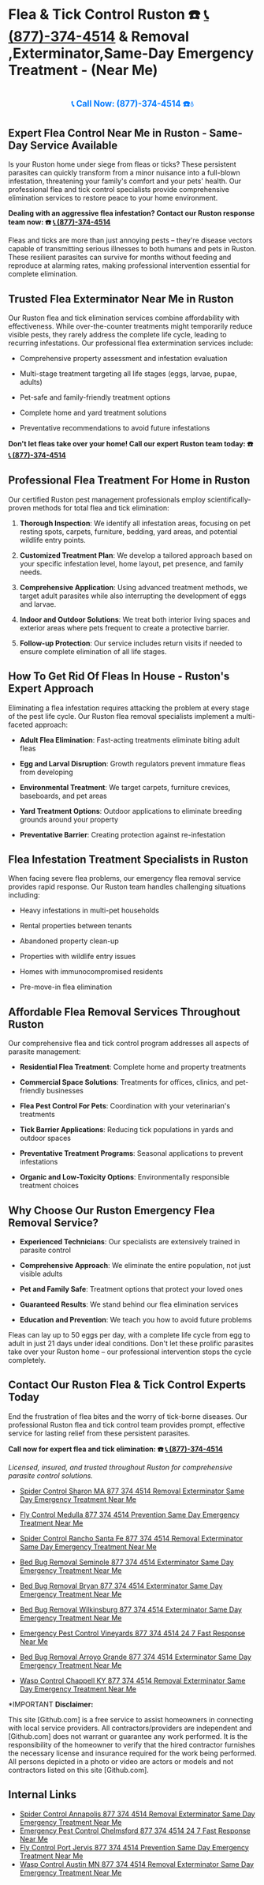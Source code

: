 # Flea & Tick Control Ruston ☎️ [📞 (877)-374-4514](https://pest-control-4514.netlify.app) & Removal ,Exterminator,Same-Day Emergency Treatment - (Near Me) 
# 

<p align="center" style="font-size: 1.2em; font-weight: bold; margin: 20px 0;">
  <a href="https://pest-control-4514.netlify.app" target="_blank" style="color: #007BFF; text-decoration: none;">📞 Call Now: (877)-374-4514 ☎️💧</a>
</p>

## Expert Flea Control Near Me in Ruston - Same-Day Service Available

Is your Ruston home under siege from fleas or ticks? These persistent parasites can quickly transform from a minor nuisance into a full-blown infestation, threatening your family's comfort and your pets' health. Our professional flea and tick control specialists provide comprehensive elimination services to restore peace to your home environment.

**Dealing with an aggressive flea infestation? Contact our Ruston response team now: ☎️ [📞 (877)-374-4514](https://pest-control-4514.netlify.app)**

Fleas and ticks are more than just annoying pests – they're disease vectors capable of transmitting serious illnesses to both humans and pets in Ruston. These resilient parasites can survive for months without feeding and reproduce at alarming rates, making professional intervention essential for complete elimination.

## Trusted Flea Exterminator Near Me in Ruston

Our Ruston flea and tick elimination services combine affordability with effectiveness. While over-the-counter treatments might temporarily reduce visible pests, they rarely address the complete life cycle, leading to recurring infestations. Our professional flea extermination services include:

- Comprehensive property assessment and infestation evaluation  

- Multi-stage treatment targeting all life stages (eggs, larvae, pupae, adults)  

- Pet-safe and family-friendly treatment options  

- Complete home and yard treatment solutions  

- Preventative recommendations to avoid future infestations  

**Don't let fleas take over your home! Call our expert Ruston team today: ☎️ [📞 (877)-374-4514](https://pest-control-4514.netlify.app)**

## Professional Flea Treatment For Home in Ruston

Our certified Ruston pest management professionals employ scientifically-proven methods for total flea and tick elimination:

1. **Thorough Inspection**: We identify all infestation areas, focusing on pet resting spots, carpets, furniture, bedding, yard areas, and potential wildlife entry points.  

2. **Customized Treatment Plan**: We develop a tailored approach based on your specific infestation level, home layout, pet presence, and family needs.  

3. **Comprehensive Application**: Using advanced treatment methods, we target adult parasites while also interrupting the development of eggs and larvae.  

4. **Indoor and Outdoor Solutions**: We treat both interior living spaces and exterior areas where pets frequent to create a protective barrier.  

5. **Follow-up Protection**: Our service includes return visits if needed to ensure complete elimination of all life stages.  

## How To Get Rid Of Fleas In House - Ruston's Expert Approach

Eliminating a flea infestation requires attacking the problem at every stage of the pest life cycle. Our Ruston flea removal specialists implement a multi-faceted approach:

- **Adult Flea Elimination**: Fast-acting treatments eliminate biting adult fleas  

- **Egg and Larval Disruption**: Growth regulators prevent immature fleas from developing  

- **Environmental Treatment**: We target carpets, furniture crevices, baseboards, and pet areas  

- **Yard Treatment Options**: Outdoor applications to eliminate breeding grounds around your property  

- **Preventative Barrier**: Creating protection against re-infestation  

## Flea Infestation Treatment Specialists in Ruston

When facing severe flea problems, our emergency flea removal service provides rapid response. Our Ruston team handles challenging situations including:

- Heavy infestations in multi-pet households  

- Rental properties between tenants  

- Abandoned property clean-up  

- Properties with wildlife entry issues  

- Homes with immunocompromised residents  

- Pre-move-in flea elimination  

## Affordable Flea Removal Services Throughout Ruston

Our comprehensive flea and tick control program addresses all aspects of parasite management:

- **Residential Flea Treatment**: Complete home and property treatments  

- **Commercial Space Solutions**: Treatments for offices, clinics, and pet-friendly businesses  

- **Flea Pest Control For Pets**: Coordination with your veterinarian's treatments  

- **Tick Barrier Applications**: Reducing tick populations in yards and outdoor spaces  

- **Preventative Treatment Programs**: Seasonal applications to prevent infestations  

- **Organic and Low-Toxicity Options**: Environmentally responsible treatment choices  

## Why Choose Our Ruston Emergency Flea Removal Service?

- **Experienced Technicians**: Our specialists are extensively trained in parasite control  

- **Comprehensive Approach**: We eliminate the entire population, not just visible adults  

- **Pet and Family Safe**: Treatment options that protect your loved ones  

- **Guaranteed Results**: We stand behind our flea elimination services  

- **Education and Prevention**: We teach you how to avoid future problems  

Fleas can lay up to 50 eggs per day, with a complete life cycle from egg to adult in just 21 days under ideal conditions. Don't let these prolific parasites take over your Ruston home – our professional intervention stops the cycle completely.

## Contact Our Ruston Flea & Tick Control Experts Today

End the frustration of flea bites and the worry of tick-borne diseases. Our professional Ruston flea and tick control team provides prompt, effective service for lasting relief from these persistent parasites.

**Call now for expert flea and tick elimination: ☎️ [📞 (877)-374-4514](https://pest-control-4514.netlify.app)**

*Licensed, insured, and trusted throughout Ruston for comprehensive parasite control solutions.*


- [Spider Control Sharon MA 877 374 4514 Removal Exterminator Same Day Emergency Treatment Near Me](https://github.com/allyoucaneatsushiin/pest-control/blob/main/Spider-Control-Sharon-MA-877-374-4514-Removal-Exterminator-Same-Day-Emergency-Treatment-Near-Me.md)
- [Fly Control Medulla 877 374 4514 Prevention Same Day Emergency Treatment Near Me](https://github.com/allyoucaneatsushiin/pest-control/blob/main/Fly-Control-Medulla-877-374-4514-Prevention-Same-Day-Emergency-Treatment-Near-Me.md)
- [Spider Control Rancho Santa Fe 877 374 4514 Removal Exterminator Same Day Emergency Treatment Near Me](https://github.com/allyoucaneatsushiin/pest-control/blob/main/Spider-Control-Rancho-Santa-Fe-877-374-4514-Removal-Exterminator-Same-Day-Emergency-Treatment-Near-Me.md)


- [Bed Bug Removal Seminole 877 374 4514 Exterminator Same Day Emergency Treatment Near Me](https://github.com/allyoucaneatsushiin/pest-control/blob/main/Bed-Bug-Removal-Seminole-877-374-4514-Exterminator-Same-Day-Emergency-Treatment-Near-Me.md)
- [Bed Bug Removal Bryan 877 374 4514 Exterminator Same Day Emergency Treatment Near Me](https://github.com/allyoucaneatsushiin/pest-control/blob/main/Bed-Bug-Removal-Bryan-877-374-4514-Exterminator-Same-Day-Emergency-Treatment-Near-Me.md)
- [Bed Bug Removal Wilkinsburg 877 374 4514 Exterminator Same Day Emergency Treatment Near Me](https://github.com/allyoucaneatsushiin/pest-control/blob/main/Bed-Bug-Removal-Wilkinsburg-877-374-4514-Exterminator-Same-Day-Emergency-Treatment-Near-Me.md)


- [Emergency Pest Control Vineyards 877 374 4514 24 7 Fast Response Near Me](https://github.com/allyoucaneatsushiin/pest-control/blob/main/Emergency-Pest-Control-Vineyards-877-374-4514-24-7-Fast-Response-Near-Me.md)
- [Bed Bug Removal Arroyo Grande 877 374 4514 Exterminator Same Day Emergency Treatment Near Me](https://github.com/allyoucaneatsushiin/pest-control/blob/main/Bed-Bug-Removal-Arroyo-Grande-877-374-4514-Exterminator-Same-Day-Emergency-Treatment-Near-Me.md)
- [Wasp Control Chappell KY 877 374 4514 Removal Exterminator Same Day Emergency Treatment Near Me](https://github.com/allyoucaneatsushiin/pest-control/blob/main/Wasp-Control-Chappell-KY-877-374-4514-Removal-Exterminator-Same-Day-Emergency-Treatment-Near-Me.md)


*IMPORTANT **Disclaimer:**  

This site [Github.com] is a free service to assist homeowners in connecting with local service providers. All contractors/providers are independent and [Github.com] does not warrant or guarantee any work performed. It is the responsibility of the homeowner to verify that the hired contractor furnishes the necessary license and insurance required for the work being performed. All persons depicted in a photo or video are actors or models and not contractors listed on this site [Github.com].


## Internal Links
- [Spider Control Annapolis 877 374 4514 Removal Exterminator Same Day Emergency Treatment Near Me](https://github.com/allyoucaneatsushiin/pest-control/blob/main/Spider-Control-Annapolis-877-374-4514-Removal-Exterminator-Same-Day-Emergency-Treatment-Near-Me.md)
- [Emergency Pest Control Chelmsford 877 374 4514 24 7 Fast Response Near Me](https://github.com/allyoucaneatsushiin/pest-control/blob/main/Emergency-Pest-Control-Chelmsford-877-374-4514-24-7-Fast-Response-Near-Me.md)
- [Fly Control Port Jervis 877 374 4514 Prevention Same Day Emergency Treatment Near Me](https://github.com/allyoucaneatsushiin/pest-control/blob/main/Fly-Control-Port-Jervis-877-374-4514-Prevention-Same-Day-Emergency-Treatment-Near-Me.md)
- [Wasp Control Austin MN 877 374 4514 Removal Exterminator Same Day Emergency Treatment Near Me](https://github.com/allyoucaneatsushiin/pest-control/blob/main/Wasp-Control-Austin-MN-877-374-4514-Removal-Exterminator-Same-Day-Emergency-Treatment-Near-Me.md)
